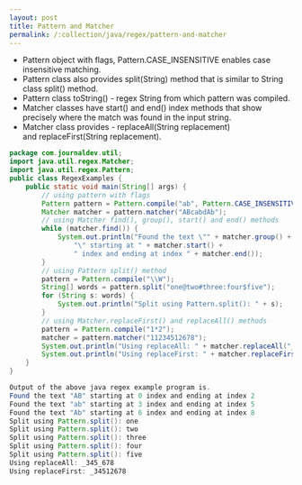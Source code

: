 ```yaml
---
layout: post
title: Pattern and Matcher
permalink: /:collection/java/regex/pattern-and-matcher
---
```


* Pattern object with flags, Pattern.CASE_INSENSITIVE enables case insensitive matching.
* Pattern class also provides split(String) method that is similar to String class split() method.
* Pattern class toString() - regex String from which pattern was compiled.
* Matcher classes have start() and end() index methods that show precisely where the match was found in the input string.
* Matcher class provides - replaceAll(String replacement) and replaceFirst(String replacement).

```java
package com.journaldev.util;
import java.util.regex.Matcher;
import java.util.regex.Pattern;
public class RegexExamples {
    public static void main(String[] args) {
        // using pattern with flags
        Pattern pattern = Pattern.compile("ab", Pattern.CASE_INSENSITIVE);
        Matcher matcher = pattern.matcher("ABcabdAb");
        // using Matcher find(), group(), start() and end() methods
        while (matcher.find()) {
            System.out.println("Found the text \"" + matcher.group() +
                "\" starting at " + matcher.start() +
                " index and ending at index " + matcher.end());
        }
        // using Pattern split() method
        pattern = Pattern.compile("\\W");
        String[] words = pattern.split("one@two#three:four$five");
        for (String s: words) {
            System.out.println("Split using Pattern.split(): " + s);
        }
        // using Matcher.replaceFirst() and replaceAll() methods
        pattern = Pattern.compile("1*2");
        matcher = pattern.matcher("11234512678");
        System.out.println("Using replaceAll: " + matcher.replaceAll("_"));
        System.out.println("Using replaceFirst: " + matcher.replaceFirst("_"));
    }
}
```
```java
Output of the above java regex example program is.
Found the text "AB" starting at 0 index and ending at index 2
Found the text "ab" starting at 3 index and ending at index 5
Found the text "Ab" starting at 6 index and ending at index 8
Split using Pattern.split(): one
Split using Pattern.split(): two
Split using Pattern.split(): three
Split using Pattern.split(): four
Split using Pattern.split(): five
Using replaceAll: _345_678
Using replaceFirst: _34512678
```
